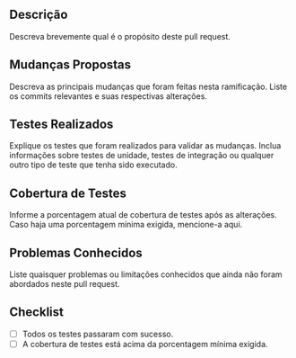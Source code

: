 ## Descrição

Descreva brevemente qual é o propósito deste pull request.

## Mudanças Propostas

Descreva as principais mudanças que foram feitas nesta ramificação. Liste os commits relevantes e suas respectivas alterações.

## Testes Realizados

Explique os testes que foram realizados para validar as mudanças. Inclua informações sobre testes de unidade, testes de integração ou qualquer outro tipo de teste que tenha sido executado.

## Cobertura de Testes

Informe a porcentagem atual de cobertura de testes após as alterações. Caso haja uma porcentagem mínima exigida, mencione-a aqui.

## Problemas Conhecidos

Liste quaisquer problemas ou limitações conhecidos que ainda não foram abordados neste pull request.

## Checklist

- [ ] Todos os testes passaram com sucesso.
- [ ] A cobertura de testes está acima da porcentagem mínima exigida.
